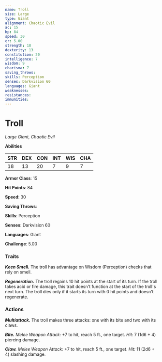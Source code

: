 ```yaml
---
name: Troll
size: Large
type: Giant
alignment: Chaotic Evil
ac: 15
hp: 84
speed: 30
cr: 5.00
strength: 18
dexterity: 13
constitution: 20
intelligence: 7
wisdom: 9
charisma: 7
saving_throws: 
skills: Perception
senses: Darkvision 60
languages: Giant
weaknesses:
resistances:
immunities:
---
```


# Troll

*Large Giant, Chaotic Evil*

**Abilities**

| STR | DEX | CON | INT | WIS | CHA |
| --- | --- | --- | --- | --- | --- |
| 18 | 13 | 20 | 7 | 9 | 7 |

**Armor Class**: 15

**Hit Points**: 84

**Speed**: 30

**Saving Throws**: 

**Skills**: Perception

**Senses**: Darkvision 60

**Languages**: Giant

**Challenge**: 5.00


### Traits
***Keen Smell.*** The troll has advantage on Wisdom (Perception) checks that rely on smell. 

***Regeneration.*** The troll regains 10 hit points at the start of its turn. If the troll takes acid or fire damage, this trait doesn't function at the start of the troll's next turn. The troll dies only if it starts its turn with 0 hit points and doesn't regenerate.

### Actions
***Multiattack.*** The troll makes three attacks: one with its bite and two with its claws. 

***Bite.*** *Melee Weapon Attack:* +7 to hit, reach 5 ft., one target. *Hit:* 7 (1d6 + 4) piercing damage. 

***Claw.*** *Melee Weapon Attack:* +7 to hit, reach 5 ft., one target. *Hit:* 11 (2d6 + 4) slashing damage.
